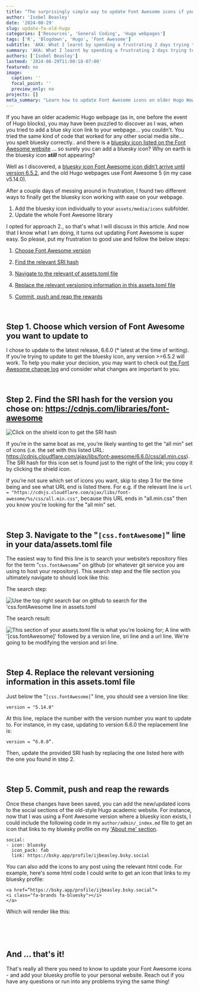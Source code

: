 ```yaml
---
title: "The surprisingly simple way to update Font Awesome icons if you have an old(er) Hugo Wowchemy Academic website"
author: 'Isobel Beasley'
date: '2024-08-29'
slug: update-fa-old-hugo
categories: ['Resources', 'General Coding', 'Hugo webpages']
tags: ['R', 'Blogdown', 'Hugo', 'Font Awesome']
subtitle: 'AKA: What I learnt by spending a frustrating 2 days trying to get bluesky icons on my website'
summary: 'AKA: What I learnt by spending a frustrating 2 days trying to get bluesky icons on my website'
authors: ['Isobel Beasley']
lastmod: '2024-08-29T11:00:18-07:00'
featured: no
image:
  caption: ''
  focal_point: ''
  preview_only: no
projects: []
meta_summary: "Learn how to update Font Awesome icons on older Hugo Wowchemy Academic websites. Step-by-step guide to add new icons like Bluesky to your personal academic site."
---
```


If you have an older academic Hugo webpage (as in, one before the event of Hugo blocks), you may have been puzzled to discover as I was, when you tried to add a blue sky icon link to your webpage… you couldn't. You tried the same kind of code that worked for any other social media site... you spelt bluesky correctly.. and there is a [bluesky icon listed on the Font Awesome website](https://fontawesome.com/icons/bluesky?f=brands&s=solid) ... so surely you can add a bluesky icon? Why on earth is the bluesky icon <b><i>still</i></b> not appearing?  

Well as I discovered, a [bluesky icon Font Awesome icon didn’t arrive until version 6.5.2](https://fontawesome.com/changelog), and the old Hugo webpages use Font Awesome 5 (in my case v5.14.0). 

After a couple days of messing around in frustration, I found two different ways to finally get the bluesky icon working with ease on your webpage. 

1. Add the bluesky icon individually to your `assets/media/icons` subfolder. 
2. Update the whole Font Awesome library 

I opted for approach 2., so that's what I will discuss in this article. And now that I know what I am doing, it turns out updating Font Awesome is super easy. So please, put my frustration to good use and follow the below steps: 

1. [Choose Font Awesome version](#step-1-choose-which-version-of-font-awesome-you-want-to-update-to)

2. [Find the relevant SRI hash](#step-2-find-the-sri-hash-for-the-version-you-chose-on-httpscdnjscomlibrariesfont-awesome)

3. [Navigate to the relevant of assets.toml file](#step-3-navigate-to-the-cssfontawesome-line-in-your-dataassetstoml-file)

4. [Replace the relevant versioning information in this assets.toml file](#step-4-replace-the-relevant-versioning-information-in-this-assetstoml-file)

5. [Commit, push and reap the rewards](#step-5-commit-push-and-reap-the-rewards)

<br>

## Step 1. Choose which version of Font Awesome you want to update to

I chose to update to the latest release, 6.6.0 (* latest at the time of writing). If you’re trying to update to get the bluesky icon, any version >=6.5.2 will work. To help you make your decision, you may want to check out [the Font Awesome change log](https://fontawesome.com/changelog.) and consider what changes are important to you. 

<br>

## Step 2. Find the SRI hash for the version you chose on: https://cdnjs.com/libraries/font-awesome 

![Click on the shield icon to get the SRI hash](../../media/fa-update/cdnjs-sri-screenshot-cropped-v2.png)

If you’re in the same boat as me, you’re likely wanting to get the “all min” set of icons (i.e. the set with this listed URL: https://cdnjs.cloudflare.com/ajax/libs/font-awesome/6.6.0/css/all.min.css). The SRI hash for this icon set is found just to the right of the link; you copy it by clicking the shield icon.

If you’re not sure which set of icons you want, skip to step 3 for the time being and see what URL end is listed there. For e.g. if the relevant line is `url = "https://cdnjs.cloudflare.com/ajax/libs/font-awesome/%s/css/all.min.css"`, because this URL ends in "all.min.css" then you know you're looking for the "all min" set. 

<br>

## Step 3. Navigate to the "`[css.fontAwesome]`" line in your data/assets.toml file

The easiest way to find this line is to search your website’s repository files for the term “`css.fontAwesome`” on github (or whatever git service you are using to host your repository). This search step and the file section you ultimately navigate to should look like this: 

The search step: 

![Use the top right search bar on github to search for the 'css.fontAwesome line in assets.toml](../../media/fa-update/github-fa-search-screenshot-cropped-v2.png)

The search result: 

![This section of your assets.toml file is what you're looking for; A line with '[css.fontAwesome]' followed by a version line, sri line and a url line. We're going to be modifying the version and sri line.](../../media/fa-update/github-fa-search-result-screenshot-cropped-v2.png)

<br> 

## Step 4. Replace the relevant versioning information in this assets.toml file 

Just below the "`[css.fontAwesome]`" line,  you should see a version line like: 

`version = "5.14.0"`

At this line, replace the number with the version number you want to update to. For instance, in my case, updating to version 6.6.0 the replacement line is: 

`version = “6.0.0”. `

Then, update the provided SRI hash by replacing the one listed here with the one you found in step 2. 

<br>

## Step 5. Commit, push and reap the rewards 

Once these changes have been saved, you can add the new/updated icons to the social sections of the old-style Hugo academic website. For instance, now that I was using a Font Awesome version where a bluesky icon exists, I could include the following code in my `author/admin/_index.md` file to get an icon that links to my bluesky profile on my <a href="/author/isobel-beasley/">'About me' section</a>. 

```
social:
- icon: bluesky
  icon_pack: fab
  link: https://bsky.app/profile/ijbeasley.bsky.social
```

You can also add the icons to any post using the relevant html code. For example, here's some html code I could write to get an icon that links to my bluesky profile: 

```
<a href=”https://bsky.app/profile/ijbeasley.bsky.social”>
<i class="fa-brands fa-bluesky"></i>
</a>
``` 

Which will render like this: 

<a href=”https://bsky.app/profile/ijbeasley.bsky.social”>
<i class="fa-brands fa-bluesky"></i>
</a>

<br>
<br>
<br>

## And ... that's it!

That's really all there you need to know to update your Font Awesome icons - and add your bluesky profile to your personal website. Reach out if you have any questions or run into any problems trying the same thing!

